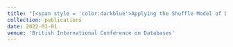 ```yaml
---
title: "[<span style = 'color:darkblue'>Applying the Shuffle Model of Differential Privacy to Vector Aggregation </span>](https://arxiv.org/abs/2112.05464)[<span style = 'color:green'>[Download PDF]</span>](/files/2112.05464v3.pdf)"
collection: publications
date: 2022-01-01
venue: 'British International Conference on Databases'
---
```

